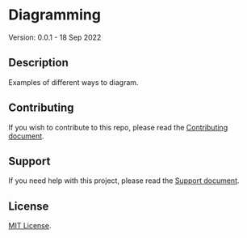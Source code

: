 # Diagramming

Version: 0.0.1 - 18 Sep 2022

## Description

Examples of different ways to diagram.

## Contributing

If you wish to contribute to this repo, please read the [Contributing document](.github/CONTRIBUTING.md).

## Support

If you need help with this project, please read the [Support document](.github/SUPPORT.md).

## License

[MIT License](LICENSE).
